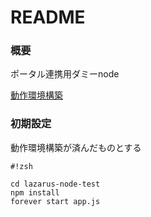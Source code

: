 # README #

### 概要 ###

ポータル連携用ダミーnode

[動作環境構築](https://bitbucket.org/yakai/lazarus-machine-ubuntu1604/overview)

### 初期設定 ###

動作環境構築が済んだものとする


```
#!zsh

cd lazarus-node-test
npm install
forever start app.js

```